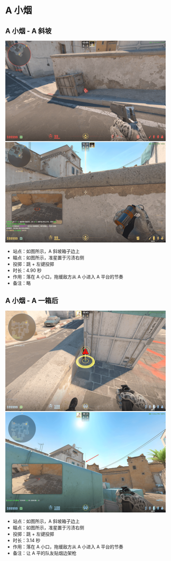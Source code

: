 # A 小烟

## A 小烟 - A 斜坡

![A 小烟 - A 斜坡 - 站位](../../../../images/炙热沙城/站位-A小烟-A斜坡.png)
![A 小烟 - A 斜坡 - 瞄点](../../../../images/炙热沙城/A小烟-A斜坡-瞄点.png)

- 站点：如图所示，A 斜坡箱子边上
- 瞄点：如图所示，准星置于污渍右侧
- 投掷：跳 + 左键投掷
- 时长：4.90 秒
- 作用：落在 A 小口，拖缓敌方从 A 小进入 A 平台的节奏
- 备注：略

## A 小烟 - A 一箱后

![A 小烟 - A 一箱后 - 站位](../../../../images/炙热沙城/站位-A一箱后.png)
![A 小烟 - A 一箱后 - 瞄点](../../../../images/炙热沙城/A小烟-A一箱后-瞄点.png)

- 站点：如图所示，A 斜坡箱子边上
- 瞄点：如图所示，准星置于污渍右侧
- 投掷：跳 + 左键投掷
- 时长：3.14 秒
- 作用：落在 A 小口，拖缓敌方从 A 小进入 A 平台的节奏
- 备注：让 A 平的队友贴烟边架枪
